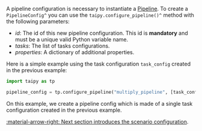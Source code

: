 A pipeline configuration is necessary to instantiate a [Pipeline](../concepts/pipeline.md). To create a
`PipelineConfig^` you can use
the `taipy.configure_pipeline()^` method with the following parameters:

- _id_: The id of this new pipeline configuration. This id is **mandatory** and must be a unique valid Python variable name.
- _tasks_: The list of tasks configurations.
- _properties_: A dictionary of additional properties.

Here is a simple example using the task configuration `task_config` created in the previous example:

```python linenums="1"
import taipy as tp

pipeline_config = tp.configure_pipeline("multiply_pipeline", [task_config])
```

On this example, we create a pipeline config which is made of a single task configuration created
in the previous example.

[:material-arrow-right: Next section introduces the scenario configuration](scenario-config.md).
